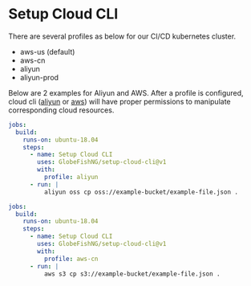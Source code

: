 # Setup Cloud CLI

There are several profiles as below for our CI/CD kubernetes cluster.
- aws-us (default)
- aws-cn
- aliyun
- aliyun-prod

Below are 2 examples for Aliyun and AWS. After a profile is configured, cloud cli ([aliyun](https://help.aliyun.com/product/29991.html) or [aws](https://aws.amazon.com/cn/cli/)) will have proper permissions to manipulate corresponding cloud resources.

```yaml
jobs:
  build:
    runs-on: ubuntu-18.04
    steps:
      - name: Setup Cloud CLI
        uses: GlobeFishNG/setup-cloud-cli@v1
        with:
          profile: aliyun
      - run: |
          aliyun oss cp oss://example-bucket/example-file.json .
```

```yaml
jobs:
  build:
    runs-on: ubuntu-18.04
    steps:
      - name: Setup Cloud CLI
        uses: GlobeFishNG/setup-cloud-cli@v1
        with:
          profile: aws-cn
      - run: |
          aws s3 cp s3://example-bucket/example-file.json .
```